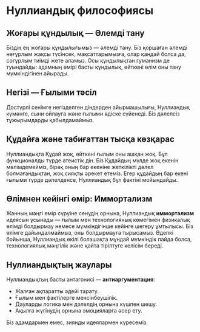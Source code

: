 # Нуллиандық философиясы

## Жоғары құндылық — Әлемді тану

Біздің ең жоғары құндылығымыз — әлемді тану. Біз қоршаған әлемді неғұрлым жақсы түсінсек, мақсаттарымызға, олар қандай болса да, соғұрлым тиімді жете аламыз. Осы құндылықтан гуманизм де туындайды: адамның өмірі басты құндылық, өйткені өлім оны тану мүмкіндігінен айырады.

## Негізі — Ғылыми тәсіл

Дәстүрлі сенімге негізделген діндерден айырмашылығы, Нуллиандық күмәнге, сыни ойлауға және ғылыми әдіске сүйенеді. Біз дәлелсіз тұжырымдарды қабылдамаймыз.

## Құдайға және табиғаттан тысқа көзқарас

Нуллиандықта Құдай жоқ, өйткені ғылым оны ашқан жоқ. Бұл функционалды түрде атеистік дін. Біз Құдайдың мүлде жоқ екенін мәлімдемейміз, бірақ оның бар екеніне жеткілікті дәлел болмағандықтан, жоқ сияқты әрекет етеміз. Егер құдайдың бар екені ғылыми түрде дәлелденсе, Нуллиандық бұл фактіні мойындайды.

## Өлімнен кейінгі өмір: Иммортализм

Жанның мәңгі өмір сүруіне сенудің орнына, Нуллиандық **иммортализм** идеясын ұсынады — ғылым мен технологияның көмегімен физикалық өлімді болдырмау немесе мүмкіндігінше кейінге шегеру ұмтылысы. Біз өлімге дайындалмаймыз, оны болдырмауға тырысамыз. Әдепкі бойынша, Нуллиандық өкілі болашақта мұндай мүмкіндік пайда болса, технологиялық мәңгілік және қайта тірілтуге келісім береді.

## Нуллиандықтың жаулары

Нуллиандықтың басты антагонисі — **антиаргументация**:

- Жалған ақпаратты әдейі тарату.  
- Ғылым мен фактілерге менсінбеушілік.  
- Дауларды логика мен дәлелдің орнына күшпен шешу.  
- Ақылға жүгінудің орнына эмоцияларға әсер ету.

Біз адамдармен емес, зиянды идеялармен күресеміз.